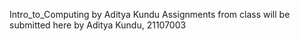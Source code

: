  Intro_to_Computing by Aditya Kundu
 Assignments from class will be submitted here by Aditya Kundu, 21107003
